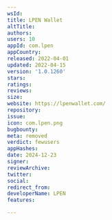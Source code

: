 ```yaml
---
wsId: 
title: LPEN Wallet
altTitle: 
authors: 
users: 10
appId: com.lpen
appCountry: 
released: 2022-04-01
updated: 2022-04-15
version: '1.0.1260'
stars: 
ratings: 
reviews: 
size: 
website: https://lpenwallet.com/
repository: 
issue: 
icon: com.lpen.png
bugbounty: 
meta: removed
verdict: fewusers
appHashes: 
date: 2024-12-23
signer: 
reviewArchive: 
twitter: 
social: 
redirect_from: 
developerName: LPEN
features: 

---
```


